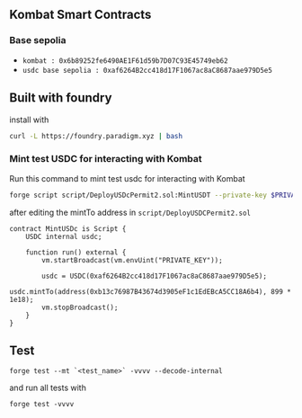 ## Kombat Smart Contracts

### Base sepolia


- `kombat : 0x6b89252fe6490AE1F61d59b7D07C93E45749eb62`
- `usdc base sepolia : 0xaf6264B2cc418d17F1067ac8aC8687aae979D5e5`

## Built with foundry

install with

```bash
curl -L https://foundry.paradigm.xyz | bash
```

### Mint test USDC for interacting with Kombat

Run this command to mint test usdc for interacting with Kombat

```bash
forge script script/DeployUSDcPermit2.sol:MintUSDT --private-key $PRIVATE_KEY --broadcast --rpc-url $BASE_SEPOLIA_URL --slow -vvvvv
```

after editing the mintTo address in `script/DeployUSDCPermit2.sol`

```solidity
contract MintUSDc is Script {
    USDC internal usdc;

    function run() external {
        vm.startBroadcast(vm.envUint("PRIVATE_KEY"));

        usdc = USDC(0xaf6264B2cc418d17F1067ac8aC8687aae979D5e5);
        usdc.mintTo(address(0xb13c76987B43674d3905eF1c1EdEBcA5CC18A6b4), 899 * 1e18);
        vm.stopBroadcast();
    }
}
```

## Test

```
forge test --mt `<test_name>` -vvvv --decode-internal
```

and run all tests with

```
forge test -vvvv
```
